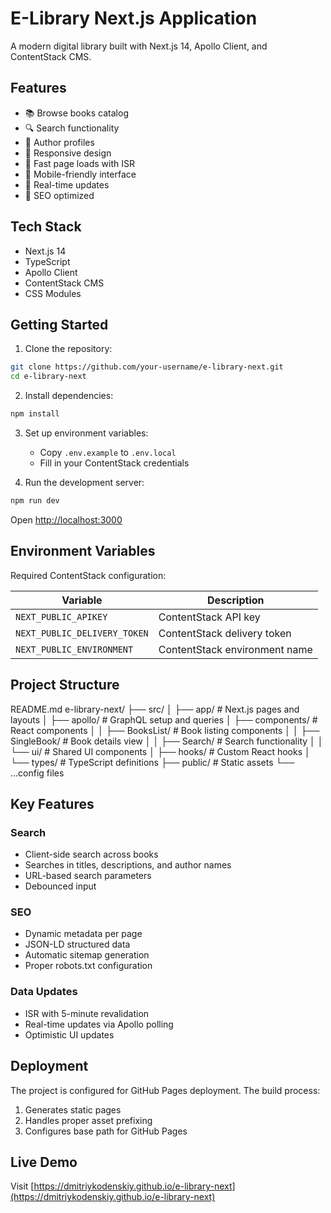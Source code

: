 # E-Library Next.js Application

A modern digital library built with Next.js 14, Apollo Client, and ContentStack CMS.

## Features

- 📚 Browse books catalog
- 🔍 Search functionality
- 👤 Author profiles
- 🎨 Responsive design
- 🚀 Fast page loads with ISR
- 📱 Mobile-friendly interface
- 🔄 Real-time updates
- 🎯 SEO optimized

## Tech Stack

- Next.js 14
- TypeScript
- Apollo Client
- ContentStack CMS
- CSS Modules

## Getting Started

1. Clone the repository:
```bash
git clone https://github.com/your-username/e-library-next.git
cd e-library-next
```

2. Install dependencies:
```bash
npm install
```

3. Set up environment variables:
   - Copy `.env.example` to `.env.local`
   - Fill in your ContentStack credentials

4. Run the development server:
```bash
npm run dev
```

Open [http://localhost:3000](http://localhost:3000)

## Environment Variables

Required ContentStack configuration:

| Variable | Description |
|----------|-------------|
| `NEXT_PUBLIC_APIKEY` | ContentStack API key |
| `NEXT_PUBLIC_DELIVERY_TOKEN` | ContentStack delivery token |
| `NEXT_PUBLIC_ENVIRONMENT` | ContentStack environment name |

## Project Structure

README.md
e-library-next/
├── src/
│ ├── app/ # Next.js pages and layouts
│ ├── apollo/ # GraphQL setup and queries
│ ├── components/ # React components
│ │ ├── BooksList/ # Book listing components
│ │ ├── SingleBook/ # Book details view
│ │ ├── Search/ # Search functionality
│ │ └── ui/ # Shared UI components
│ ├── hooks/ # Custom React hooks
│ └── types/ # TypeScript definitions
├── public/ # Static assets
└── ...config files

## Key Features

### Search
- Client-side search across books
- Searches in titles, descriptions, and author names
- URL-based search parameters
- Debounced input

### SEO
- Dynamic metadata per page
- JSON-LD structured data
- Automatic sitemap generation
- Proper robots.txt configuration

### Data Updates
- ISR with 5-minute revalidation
- Real-time updates via Apollo polling
- Optimistic UI updates

## Deployment

The project is configured for GitHub Pages deployment. The build process:
1. Generates static pages
2. Handles proper asset prefixing
3. Configures base path for GitHub Pages

## Live Demo

Visit [https://dmitriykodenskiy.github.io/e-library-next](https://dmitriykodenskiy.github.io/e-library-next)